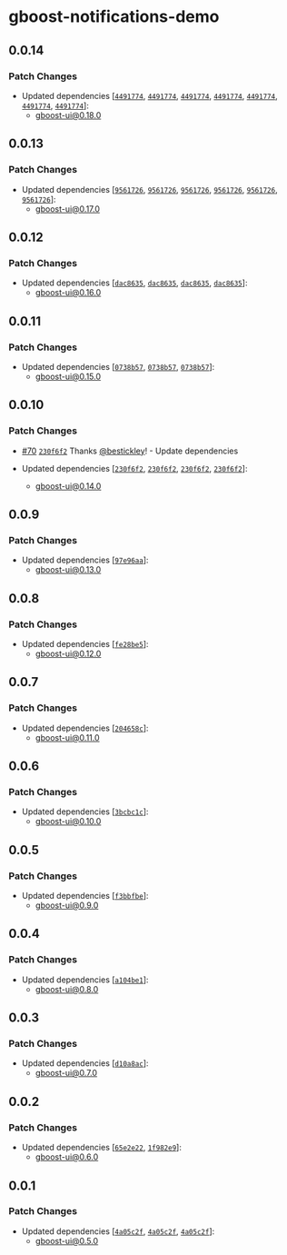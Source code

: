 # gboost-notifications-demo

## 0.0.14

### Patch Changes

- Updated dependencies [[`4491774`](https://github.com/awslabs/green-boost/commit/4491774ad7dd8aee96d707cba21f543226facd5e), [`4491774`](https://github.com/awslabs/green-boost/commit/4491774ad7dd8aee96d707cba21f543226facd5e), [`4491774`](https://github.com/awslabs/green-boost/commit/4491774ad7dd8aee96d707cba21f543226facd5e), [`4491774`](https://github.com/awslabs/green-boost/commit/4491774ad7dd8aee96d707cba21f543226facd5e), [`4491774`](https://github.com/awslabs/green-boost/commit/4491774ad7dd8aee96d707cba21f543226facd5e), [`4491774`](https://github.com/awslabs/green-boost/commit/4491774ad7dd8aee96d707cba21f543226facd5e), [`4491774`](https://github.com/awslabs/green-boost/commit/4491774ad7dd8aee96d707cba21f543226facd5e)]:
  - gboost-ui@0.18.0

## 0.0.13

### Patch Changes

- Updated dependencies [[`9561726`](https://github.com/awslabs/green-boost/commit/95617262a1e017563676a07a7b4adb1f605275c7), [`9561726`](https://github.com/awslabs/green-boost/commit/95617262a1e017563676a07a7b4adb1f605275c7), [`9561726`](https://github.com/awslabs/green-boost/commit/95617262a1e017563676a07a7b4adb1f605275c7), [`9561726`](https://github.com/awslabs/green-boost/commit/95617262a1e017563676a07a7b4adb1f605275c7), [`9561726`](https://github.com/awslabs/green-boost/commit/95617262a1e017563676a07a7b4adb1f605275c7), [`9561726`](https://github.com/awslabs/green-boost/commit/95617262a1e017563676a07a7b4adb1f605275c7)]:
  - gboost-ui@0.17.0

## 0.0.12

### Patch Changes

- Updated dependencies [[`dac8635`](https://github.com/awslabs/green-boost/commit/dac8635b359cfcfafd339feaedadf3661e2acfdb), [`dac8635`](https://github.com/awslabs/green-boost/commit/dac8635b359cfcfafd339feaedadf3661e2acfdb), [`dac8635`](https://github.com/awslabs/green-boost/commit/dac8635b359cfcfafd339feaedadf3661e2acfdb), [`dac8635`](https://github.com/awslabs/green-boost/commit/dac8635b359cfcfafd339feaedadf3661e2acfdb)]:
  - gboost-ui@0.16.0

## 0.0.11

### Patch Changes

- Updated dependencies [[`0738b57`](https://github.com/awslabs/green-boost/commit/0738b57d7139e1b96a922eb4f486d4c79a5e4959), [`0738b57`](https://github.com/awslabs/green-boost/commit/0738b57d7139e1b96a922eb4f486d4c79a5e4959), [`0738b57`](https://github.com/awslabs/green-boost/commit/0738b57d7139e1b96a922eb4f486d4c79a5e4959)]:
  - gboost-ui@0.15.0

## 0.0.10

### Patch Changes

- [#70](https://github.com/awslabs/green-boost/pull/70) [`230f6f2`](https://github.com/awslabs/green-boost/commit/230f6f252679d0d748f627cd66c7a025e7f29aa0) Thanks [@bestickley](https://github.com/bestickley)! - Update dependencies

- Updated dependencies [[`230f6f2`](https://github.com/awslabs/green-boost/commit/230f6f252679d0d748f627cd66c7a025e7f29aa0), [`230f6f2`](https://github.com/awslabs/green-boost/commit/230f6f252679d0d748f627cd66c7a025e7f29aa0), [`230f6f2`](https://github.com/awslabs/green-boost/commit/230f6f252679d0d748f627cd66c7a025e7f29aa0), [`230f6f2`](https://github.com/awslabs/green-boost/commit/230f6f252679d0d748f627cd66c7a025e7f29aa0)]:
  - gboost-ui@0.14.0

## 0.0.9

### Patch Changes

- Updated dependencies [[`97e96aa`](https://github.com/awslabs/green-boost/commit/97e96aa5a3b7627bcfb67e8d54458c555a7185dc)]:
  - gboost-ui@0.13.0

## 0.0.8

### Patch Changes

- Updated dependencies [[`fe28be5`](https://github.com/awslabs/green-boost/commit/fe28be52ca951aeb3ef6aeea364af32237998f7b)]:
  - gboost-ui@0.12.0

## 0.0.7

### Patch Changes

- Updated dependencies [[`204658c`](https://github.com/awslabs/green-boost/commit/204658c9db3a9cde8823533fdcbdf030a130fbb6)]:
  - gboost-ui@0.11.0

## 0.0.6

### Patch Changes

- Updated dependencies [[`3bcbc1c`](https://github.com/awslabs/green-boost/commit/3bcbc1ca05ab183f79387026692bf605d3e4fc4e)]:
  - gboost-ui@0.10.0

## 0.0.5

### Patch Changes

- Updated dependencies [[`f3bbfbe`](https://github.com/awslabs/green-boost/commit/f3bbfbeeac6343476dfc9a389539928b47f66bd2)]:
  - gboost-ui@0.9.0

## 0.0.4

### Patch Changes

- Updated dependencies [[`a104be1`](https://github.com/awslabs/green-boost/commit/a104be1751094c5376eaf49132d7384661b7ac8b)]:
  - gboost-ui@0.8.0

## 0.0.3

### Patch Changes

- Updated dependencies [[`d10a8ac`](https://github.com/awslabs/green-boost/commit/d10a8ac6d8a01d7d0cbdf62595a4b41b06a162e6)]:
  - gboost-ui@0.7.0

## 0.0.2

### Patch Changes

- Updated dependencies [[`65e2e22`](https://github.com/awslabs/green-boost/commit/65e2e226a5581c30a3e62fbf9129ee21235a2226), [`1f982e9`](https://github.com/awslabs/green-boost/commit/1f982e9c777c8ebd71382226673d56037861262e)]:
  - gboost-ui@0.6.0

## 0.0.1

### Patch Changes

- Updated dependencies [[`4a05c2f`](https://github.com/awslabs/green-boost/commit/4a05c2fb7934b0f7642607a74855d1752576314e), [`4a05c2f`](https://github.com/awslabs/green-boost/commit/4a05c2fb7934b0f7642607a74855d1752576314e), [`4a05c2f`](https://github.com/awslabs/green-boost/commit/4a05c2fb7934b0f7642607a74855d1752576314e)]:
  - gboost-ui@0.5.0
